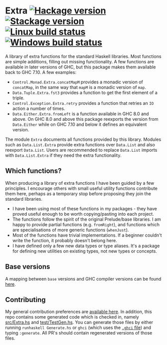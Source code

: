 # Extra [![Hackage version](https://img.shields.io/hackage/v/extra.svg?label=Hackage)](https://hackage.haskell.org/package/extra) [![Stackage version](https://www.stackage.org/package/extra/badge/nightly?label=Stackage)](https://www.stackage.org/package/extra) [![Linux build status](https://img.shields.io/travis/ndmitchell/extra/master.svg?label=Linux%20build)](https://travis-ci.org/ndmitchell/extra) [![Windows build status](https://img.shields.io/appveyor/ci/ndmitchell/extra/master.svg?label=Windows%20build)](https://ci.appveyor.com/project/ndmitchell/extra)

A library of extra functions for the standard Haskell libraries. Most functions are simple additions, filling out missing functionality. A few functions are available in later versions of GHC, but this package makes them available back to GHC 7.10. A few examples:

* `Control.Monad.Extra.concatMapM` provides a monadic version of `concatMap`, in the same way that `mapM` is a monadic version of `map`.
* `Data.Tuple.Extra.fst3` provides a function to get the first element of a triple.
* `Control.Exception.Extra.retry` provides a function that retries an `IO` action a number of times.
* `Data.Either.Extra.fromLeft` is a function available in GHC 8.0 and above. On GHC 8.0 and above this package reexports the version from `Data.Either` while on GHC 7.10 and below it defines an equivalent version.

The module `Extra` documents all functions provided by this library. Modules such as `Data.List.Extra` provide extra functions over `Data.List` and also reexport `Data.List`. Users are recommended to replace `Data.List` imports with `Data.List.Extra` if they need the extra functionality.

## Which functions?

When producing a library of extra functions I have been guided by a few principles. I encourage others with small useful utility functions contribute them here, perhaps as a temporary stop before proposing they join the standard libraries.

* I have been using most of these functions in my packages - they have proved useful enough to be worth copying/pasting into each project.
* The functions follow the spirit of the original Prelude/base libraries. I am happy to provide partial functions (e.g. `fromRight`), and functions which are specialisations of more generic functions (`whenJust`).
* Most of the functions have trivial implementations. If a beginner couldn't write the function, it probably doesn't belong here.
* I have defined only a few new data types or type aliases. It's a package for defining new utilities on existing types, not new types or concepts.

## Base versions

A mapping between `base` versions and GHC compiler versions can be found [here](https://wiki.haskell.org/Base_package#Versions).

## Contributing

My general contribution preferences are [available here](https://github.com/ndmitchell/neil#contributions). In addition, this repo contains some generated code which is checked in, namely [src/Extra.hs](src/Extra.hs) and [test/TestGen.hs](test/TestGen.hs). You can generate those files by either running `runhaskell Generate.hs` or `ghci` (which uses the [`.ghci` file](.ghci)) and typing `:generate`. All PR's should contain regenerated versions of those files.
